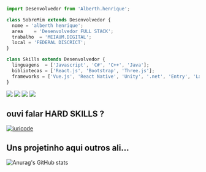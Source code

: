```js
import Desenvolvedor from 'Alberth.henrique';

class SobreMim extends Desenvolvedor {
  nome = 'alberth henrique';
  area    = 'Desenvolvedor FULL STACK';
  trabalho  = 'MEIAUM.DIGITAL';
  local = 'FEDERAL DISCRICT';
}

class Skills extends Desenvolvedor {
  linguagens  = ['Javascript', 'C#', 'C++', 'Java'];
  bibliotecas = ['React.js', 'Bootstrap', 'Three.js'];
  frameworks = ['Vue.js', 'React Native', 'Unity', '.net', 'Entry', 'Laravel'];
}
```

<p align="left">
 
  <a href="https://alberthhls.com.br/" alt="WebSite">
  <img src="https://img.shields.io/website?style=flat-square&up_message=Alberth&url=https%3A%2F%2Falberthhls.com.br%2F"/></a>
  
  <a href="https://www.linkedin.com/in/alberth-dev/" alt="Linkedin">
  <img src="https://img.shields.io/badge/-Linkedin-0e76a8?style=flat-square&logo=Linkedin&logoColor=white&link=LINK-DO-SEU-LINKEDIN" /></a>

  <a href="https://api.whatsapp.com/send/?phone=5561983360091&text=Opa%2C+achei+esse+numero+no+seu+site%21.&app_absent=0" alt="WhatsApp">
  <img src="https://img.shields.io/badge/-WhatsApp-25d366?style=flat-square&labelColor=25d366&logo=whatsapp&logoColor=white&link=API-DO-SEU-WHATSAPP"/></a>

  <a href="https://www.instagram.com/this_is_alberth/" alt="Instagram">
  <img src="https://img.shields.io/badge/-Instagram-DF0174?style=flat-square&labelColor=DF0174&logo=instagram&logoColor=white&link=LINK-DO-SEU-INSTAGRAM"/></a>
</p>  

## ouvi falar HARD SKILLS ?

[![iuricode](https://github-readme-stats.vercel.app/api/top-langs/?username=D7alth&hide=html&layout=compact&theme=radical)](https://github-readme-stats.vercel.app/api?username=D7alth&show_icons=true&theme=radical)

## Uns projetinho aqui outros ali...
![Anurag's GitHub stats](https://github-readme-stats.vercel.app/api?username=D7alth&show_icons=true&theme=transparent)



